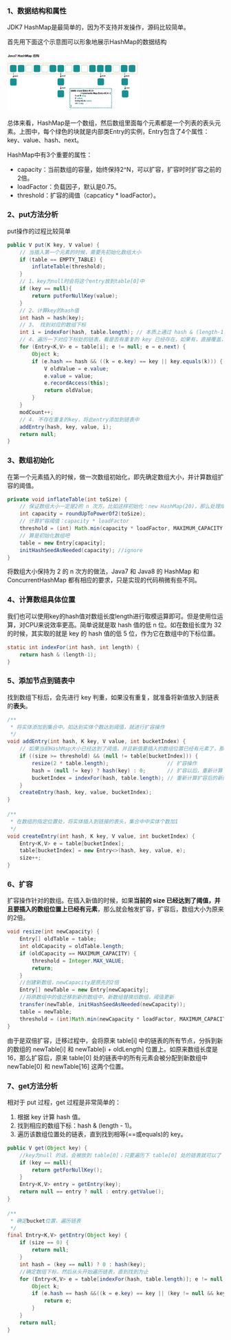 ### 1、数据结构和属性

JDK7 HashMap是最简单的，因为不支持并发操作，源码比较简单。

首先用下面这个示意图可以形象地展示HashMap的数据结构

<img src=".images/20200413220825.png" alt="image-20200413163208701" style="zoom:30%;" />

总体来看，HashMap是一个数组，然后数组里面每个元素都是一个列表的表头元素。上图中，每个绿色的块就是内部类Entry的实例，Entry包含了4个属性：key、value、hash、next。

HashMap中有3个重要的属性：

- capacity：当前数组的容量，始终保持2^N，可以扩容，扩容时时扩容之前的2倍。
- loadFactor：负载因子，默认是0.75。
- threshold：扩容的阈值（capcaticy * loadFactor）。

### 2、put方法分析

put操作的过程比较简单

```java
public V put(K key, V value) {
    // 当插入第一个元素的时候，需要先初始化数组大小
    if (table == EMPTY_TABLE) {
        inflateTable(threshold);
    }
    // 1、key为null时会将这个entry放到table[0]中
    if (key == null){
        return putForNullKey(value);
    }
    // 2、计算key的hash值
    int hash = hash(key);
    // 3、 找到对应的数组下标
    int i = indexFor(hash, table.length); // 本质上通过 hash & (length-1)与操作
    // 4、遍历一下对应下标处的链表，看是否有重复的 key 已经存在，如果有，直接覆盖，put 方法返回旧值就结束了
    for (Entry<K,V> e = table[i]; e != null; e = e.next) {
        Object k;
        if (e.hash == hash && ((k = e.key) == key || key.equals(k))) {
            V oldValue = e.value;
            e.value = value;
            e.recordAccess(this);
            return oldValue;
        }
    }
    modCount++;
    // 4. 不存在重复的key，将此entry添加到链表中
    addEntry(hash, key, value, i);
    return null;
}
```

### 3、数组初始化

在第一个元素插入的时候，做一次数组初始化，即先确定数组大小，并计算数组扩容的阈值。

```java
private void inflateTable(int toSize) {
    // 保证数组大小一定是2的 n 次方。比如这样初始化：new HashMap(20)，那么处理成初始数组大小是32
    int capacity = roundUpToPowerOf2(toSize);
    // 计算扩容阈值：capacity * loadFactor
    threshold = (int) Math.min(capacity * loadFactor, MAXIMUM_CAPACITY + 1);
    // 算是初始化数组吧
    table = new Entry[capacity];
    initHashSeedAsNeeded(capacity); //ignore
}
```

将数组大小保持为 2 的 n 次方的做法，Java7 和 Java8 的 HashMap 和 ConcurrentHashMap 都有相应的要求，只是实现的代码稍微有些不同。

### 4、计算数组具体位置

我们也可以使用key的hash值对数组长度length进行取模运算即可。但是使用位运算，对CPU来说效率更高。简单说就是取 hash 值的低 n 位。如在数组长度为 32 的时候，其实取的就是 key 的 hash 值的低 5 位，作为它在数组中的下标位置。

```java
static int indexFor(int hash, int length) {
    return hash & (length-1);
}
```

### 5、添加节点到链表中

找到数组下标后，会先进行 key 判重，如果没有重复，就准备将新值放入到链表的**表头**。

```java
/**
 * 将实体添加到集合中。如达到实体个数达到阈值，就进行扩容操作
 */
void addEntry(int hash, K key, V value, int bucketIndex) {
    // 如果当前HashMap大小已经达到了阈值，并且新值要插入的数组位置已经有元素了，那么要扩容
    if ((size >= threshold) && (null != table[bucketIndex])) {
        resize(2 * table.length);					// 扩容操作
        hash = (null != key) ? hash(key) : 0;		// 扩容以后，重新计算 hash 值
        bucketIndex = indexFor(hash, table.length);	// 重新计算扩容后的新的下标
    }
    createEntry(hash, key, value, bucketIndex);
}

/**
 * 在数组的指定位置处，将实体插入到链接的表头，集合中中实体个数加1
 */
void createEntry(int hash, K key, V value, int bucketIndex) {
    Entry<K,V> e = table[bucketIndex];
    table[bucketIndex] = new Entry<>(hash, key, value, e);
    size++;
}
```

### 6、扩容

扩容操作针对的数组。在插入新值的时候，如果**当前的 size 已经达到了阈值，并且要插入的数组位置上已经有元素**，那么就会触发扩容，扩容后，数组大小为原来的2倍。

```java
void resize(int newCapacity) {
    Entry[] oldTable = table;
    int oldCapacity = oldTable.length;
    if (oldCapacity == MAXIMUM_CAPACITY) {
        threshold = Integer.MAX_VALUE;
        return;
    }
    //创建新数组，newCapacity是原先的2倍
    Entry[] newTable = new Entry[newCapacity]; 
    //将原数组中的值迁移到新的数组中，新数组替换旧数组，阈值更新
    transfer(newTable, initHashSeedAsNeeded(newCapacity));
    table = newTable;
    threshold = (int)Math.min(newCapacity * loadFactor, MAXIMUM_CAPACITY + 1);
}
```

由于是双倍扩容，迁移过程中，会将原来 table[i] 中的链表的所有节点，分拆到新的数组的 newTable[i] 和 newTable[i + oldLength] 位置上。如原来数组长度是 16，那么扩容后，原来 table[0] 处的链表中的所有元素会被分配到新数组中 newTable[0] 和 newTable[16] 这两个位置。

### 7、get方法分析

相对于 put 过程，get 过程是非常简单的：

1. 根据 key 计算 hash 值。
2. 找到相应的数组下标：hash & (length - 1)。
3. 遍历该数组位置处的链表，直到找到相等(==或equals)的 key。

```java
public V get(Object key) {
    //key为null 的话，会被放到 table[0]；只要遍历下 table[0] 处的链表就可以了
    if (key == null){
        return getForNullKey();
    }
    Entry<K,V> entry = getEntry(key);
    return null == entry ? null : entry.getValue();
}

/**
 * 确定bucket位置，遍历链表
 */
final Entry<K,V> getEntry(Object key) {
    if (size == 0) {
        return null;
    }
    int hash = (key == null) ? 0 : hash(key);
    //确定数组下标，然后从头开始遍历链表，直到找到为止
    for (Entry<K,V> e = table[indexFor(hash, table.length)]; e != null; e = e.next) {
        Object k;
        if (e.hash == hash &&((k = e.key) == key || (key != null && key.equals(k)))){
            return e;
        }
    }
    return null;
}
```

